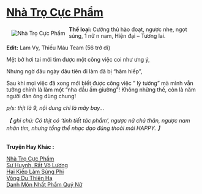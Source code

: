 <a href="https://utruyen.com/truyen/nha-tro-cuc-pham/14365/" title="Nhà Trọ Cực Phẩm"><h1>Nhà Trọ Cực Phẩm</h1></a><div style="display:table"><img align="right" style="float: left; padding: 10px;" src="https://utruyen.com/images/story/200x260/nha-tro-cuc-pham.jpg" alt="Nhà Trọ Cực Phẩm"><b>Thể loại: </b>Cường thủ hào đoạt, ngược nhẹ, ngọt sủng, 1 nữ n nam, Hiện đại – Tương lai.<p></p><b>Edit:</b> Lam Vy, Thiếu Máu Team (56 trở đi)<p></p>Mệt bở hơi tai mới tìm được một công việc coi như ưng ý,<p></p>Nhưng ngờ đâu ngày đâu tiên đi làm đã bị “hãm hiếp”,<p></p>Sau khi mọi việc đã xong mới biết được công việc ” lý tưởng” mà mình vẫn tưởng chính là làm một “nha đầu ấm giường”! Không những thế, còn là năm người đàn ông dùng chung!<p></p><i>p/s: thịt là 9, nội dung chỉ là mây bay…</i><p></p><i>【 ghi chú: Có thịt có ‘tình tiết tác phẩm’, ngược nữ chủ thân, ngược nam nhân tim, nhưng tổng thể nhạc dạo đúng thoải mái HAPPY. 】</i></div><p><br><b>Truyện Hay Khác :</b></p><a href="https://utruyen.com/truyen/nha-tro-cuc-pham/14365/" alt="Nhà Trọ Cực Phẩm">Nhà Trọ Cực Phẩm</a><br/><a href="https://utruyen.com/truyen/su-huynh-rat-vo-luong/16983/" alt="Sư Huynh, Rất Vô Lương">Sư Huynh, Rất Vô Lương</a><br/><a href="https://github.com/quanluxury/ngontinhhot/tree/master/truyenhay/16371" alt="Hai Kiếp Làm Sủng Phi">Hai Kiếp Làm Sủng Phi</a><br/><a href="https://github.com/quanluxury/ngontinhhot/tree/master/truyenhay/19370" alt="Võng Du Thiên Hạ">Võng Du Thiên Hạ</a><br/><a href="https://maps.google.sm/url?q=https%3A%2F%2Futruyen.com%2Ftruyen%2Fdanh-mon-nhat-pham-quy-nu%2F19189%2F" alt="Danh Môn Nhất Phẩm Quý Nữ">Danh Môn Nhất Phẩm Quý Nữ</a><br/>
